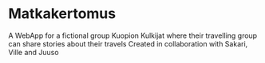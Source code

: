 # Matkakertomus
A WebApp for a fictional group Kuopion Kulkijat where their travelling group can share stories about their travels
Created in collaboration with Sakari, Ville and Juuso
